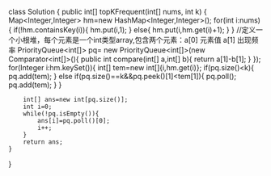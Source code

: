 class Solution {
    public int[] topKFrequent(int[] nums, int k) {
        Map<Integer,Integer> hm=new HashMap<Integer,Integer>();
        for(int i:nums){
            if(!hm.containsKey(i)){
                hm.put(i,1);
            }
            else{
                 hm.put(i,hm.get(i)+1);
            }
        }
        //定义一个小根堆，每个元素是一个int类型array,包含两个元素：a[0] 元素值 a[1] 出现频率
        PriorityQueue<int[]> pq= new PriorityQueue<int[]>(new Comparator<int[]>(){
            public int compare(int[] a,int[] b){
                return a[1]-b[1];
            }
        });
        for(Integer i:hm.keySet()){
            int[] tem=new int[]{i,hm.get(i)};
            if(pq.size()<k){
                pq.add(tem);
            }
            else if(pq.size()==k&&pq.peek()[1]<tem[1]){
                pq.poll();
                pq.add(tem);
            }
        }
        
        int[] ans=new int[pq.size()];
        int i=0;
        while(!pq.isEmpty()){
            ans[i]=pq.poll()[0];
            i++;
        }
        return ans;
    }
}